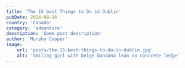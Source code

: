 ```yaml
---
title: 'The 15 best Things to Do in Dublin'
pubDate: 2024-08-16
country: 'Canada'
category: 'adventure'
description: 'Some post description'
author: 'Murphy Cooper'
image:
    url: 'posts/the-15-best-things-to-do-in-dublin.jpg'
    alt: 'Smiling girl with beige bandana lean on concrete ledge'
---
```

